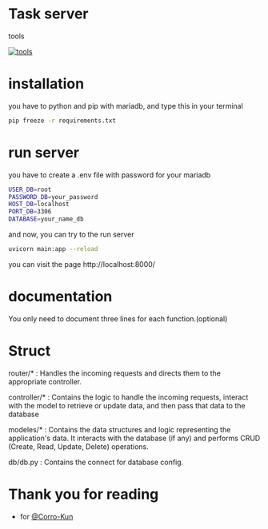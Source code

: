 # Task server

tools

[![tools](https://skillicons.dev/icons?i=py,fastapi)]()


# installation
you have to python and pip with mariadb, and type this in your terminal
```bash
pip freeze -r requirements.txt
```

# run server
you have to create a .env file with password for your mariadb
```bash
USER_DB=root
PASSWORD_DB=your_password
HOST_DB=localhost
PORT_DB=3306
DATABASE=your_name_db
```

and now, you can try to the run server
```bash
uvicorn main:app --reload
```

you can visit the page http://localhost:8000/

# documentation
You only need to document three lines for each function.(optional)

# Struct

router/* : Handles the incoming requests and directs them to the appropriate controller.

controller/* : Contains the logic to handle the incoming requests, interact with the model to retrieve or update data, and then pass that data to the database

modeles/* : Contains the data structures and logic representing the application's data. It interacts with the database (if any) and performs CRUD (Create, Read, Update, Delete) operations.

db/db.py : Contains the connect for database config.


# Thank you for reading
- for [@Corro-Kun](https://github.com/Corro-Kun)


